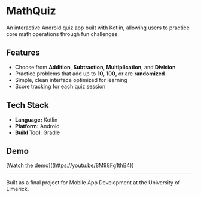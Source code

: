 # MathQuiz

An interactive Android quiz app built with Kotlin, allowing users to practice core math operations through fun challenges.

## Features
- Choose from **Addition**, **Subtraction**, **Multiplication**, and **Division**
- Practice problems that add up to **10**, **100**, or are **randomized**
- Simple, clean interface optimized for learning
- Score tracking for each quiz session

## Tech Stack
- **Language:** Kotlin
- **Platform:** Android
- **Build Tool:** Gradle


## Demo

[[Watch the demo](https://img.youtube.com/vi/8M98Fg1thB4.jpg)]((https://youtu.be/8M98Fg1thB4))


---

Built as a final project for Mobile App Development at the University of Limerick.
